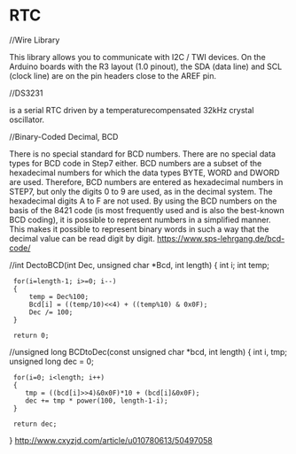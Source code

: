 # RTC

//Wire Library

This library allows you to communicate with I2C / TWI devices. 
On the Arduino boards with the R3 layout (1.0 pinout), the SDA (data line) and SCL (clock line) are on the pin headers close to the AREF pin.

//DS3231 

is a serial RTC driven by a temperaturecompensated
32kHz crystal oscillator.

//Binary-Coded Decimal, BCD

There is no special standard for BCD numbers. There are no special data types for BCD code in Step7 either. 
BCD numbers are a subset of the hexadecimal numbers for which the data types BYTE, WORD and DWORD are used. 
Therefore, BCD numbers are entered as hexadecimal numbers in STEP7, but only the digits 0 to 9 are used, as in the decimal system. 
The hexadecimal digits A to F are not used. 
By using the BCD numbers on the basis of the 8421 code (is most frequently used and is also the best-known BCD coding), 
it is possible to represent numbers in a simplified manner. 
This makes it possible to represent binary words in such a way that the decimal value can be read digit by digit. 
https://www.sps-lehrgang.de/bcd-code/

//int DectoBCD(int Dec, unsigned char *Bcd, int length)
{
     int i;
     int temp;
 
     for(i=length-1; i>=0; i--)
     {
         temp = Dec%100;
         Bcd[i] = ((temp/10)<<4) + ((temp%10) & 0x0F);
         Dec /= 100;
     }
 
     return 0;

//unsigned long  BCDtoDec(const unsigned char *bcd, int length)
{
     int i, tmp;
     unsigned long dec = 0;
 
     for(i=0; i<length; i++)
     {
        tmp = ((bcd[i]>>4)&0x0F)*10 + (bcd[i]&0x0F);   
        dec += tmp * power(100, length-1-i);          
     }
 
     return dec;
}
http://www.cxyzjd.com/article/u010780613/50497058



